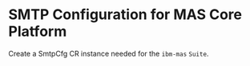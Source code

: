 SMTP Configuration for MAS Core Platform
===============================================================================
Create a SmtpCfg CR instance needed for the `ibm-mas` `Suite`.
